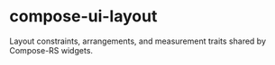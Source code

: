 # compose-ui-layout

Layout constraints, arrangements, and measurement traits shared by Compose-RS widgets.
